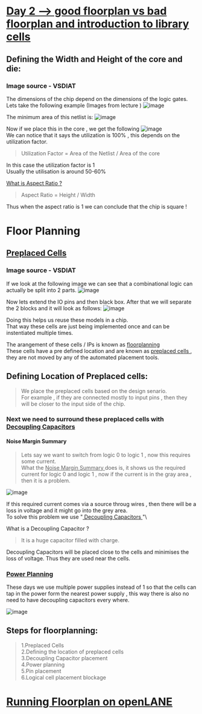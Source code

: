 # <ins> Day 2 --> good floorplan vs bad floorplan and introduction to library cells </ins>
## Defining the Width and Height of the core and die:
### Image source - VSDIAT

The dimensions of the chip depend on the dimensions of the logic gates.  \
Lets take the following example (Images from lecture )
![image](https://github.com/user-attachments/assets/58852ca9-f767-4806-b967-e85e5be670c1)

The minimum area of this netlist is:
![image](https://github.com/user-attachments/assets/683c4d95-1a17-42ed-94a9-5fa34bfd6c8b)

Now if we place this in the core , we get the following
![image](https://github.com/user-attachments/assets/5a25f524-6ce0-44d3-a22d-32a1a35b6ea1) \
We can notice that it says the utilization is 100% , this depends on the utilization factor. 
>Utilization Factor = Area of the Netlist / Area of the core

In this case the utilization factor is 1 \
Usually the utilisation is around 50-60% 

<ins> What is Aspect Ratio ? </ins> 
>Aspect Ratio = Height / Width

Thus when the aspect ratio is 1 we can conclude that the chip is square !
# Floor Planning
## <ins> Preplaced Cells </ins>
### Image source - VSDIAT

If we look at the following image we can see that a combinational logic can actually be split into 2 parts.
![image](https://github.com/user-attachments/assets/2d9fe7e5-7c58-479f-855d-9ba0c770dc5b)

Now lets extend the IO pins and then black box. After that we will separate the 2 blocks and it will look as follows:
![image](https://github.com/user-attachments/assets/1796e415-2b24-4ad4-8649-22935f7b8ab5)

Doing this helps us reuse these models in a chip. \
That way these cells are just being implemented once and can be instentiated multiple times.

The arangement of these cells / IPs is known as <ins> floorplanning </ins> \
These cells have a pre defined location and are known as <ins> preplaced cells </ins> , they are not moved by any of the automated placement tools. 

## Defining Location of Preplaced cells:
>We place the preplaced cells based on the design senario. \
>For example , if they are connected mostly to input pins , then they will be closer to the input side of the chip.

### Next we need to surround these preplaced cells with <ins> Decoupling Capacitors </ins >

#### Noise Margin Summary 
> Lets say we want to switch from logic 0 to logic 1 , now this requires some current. \
What the <ins> Noise Margin Summary </ins>  does is, it shows us the required current for logic 0 and logic 1 , now if the current is in the gray area , then it is a problem.

![image](https://github.com/user-attachments/assets/f62c9432-f372-4cc1-84fb-5da5915de621)

If this required current comes via a source throug wires , then there will be a loss in voltage and it might go into the grey area. \
To solve this problem we use "<ins> Decoupling Capacitors </ins> "\

What is a Decoupling Capacitor ? 
> It is a huge capacitor filled with charge.

Decoupling Capacitors will be placed close to the cells and minimises the loss of voltage. Thus they are used near the cells.

### <ins> Power Planning </ins>

These days we use multiple power supplies instead of 1 so that the cells can tap in the power form the nearest power supply , this way there is also no need to have decoupling capacitors every where.

![image](https://github.com/user-attachments/assets/cf1df766-d84d-4bb4-ab1e-ad6027e0ca55)

## Steps for floorplanning:
>1.Preplaced Cells \
>2.Defining the location of preplaced cells\
>3.Decoupling Capacitor placement\
>4.Power planning\
>5.Pin placement\
>6.Logical cell placement blockage

# <ins> Running Floorplan on openLANE </ins>


















